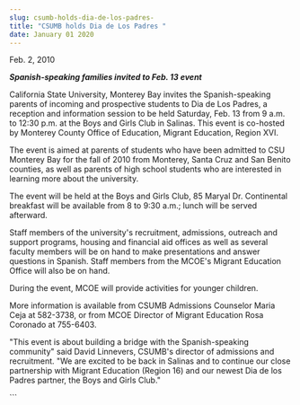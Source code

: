 ```yaml
---
slug: csumb-holds-dia-de-los-padres-
title: "CSUMB holds Dia de Los Padres "
date: January 01 2020
---
```


 
<p>Feb. 2, 2010</p>
<p>
  <strong><em>Spanish-speaking families invited to Feb. 13 event</em></strong>
</p>
<p>
  California State University, Monterey Bay invites the Spanish-speaking parents
  of incoming and prospective students to Dia de Los Padres, a reception and
  information session to be held Saturday, Feb. 13 from 9 a.m. to 12:30 p.m. at
  the Boys and Girls Club in Salinas. This event is co-hosted by Monterey County
  Office of Education, Migrant Education, Region XVI.
</p>
<p>
  The event is aimed at parents of students who have been admitted to CSU
  Monterey Bay for the fall of 2010 from Monterey, Santa Cruz and San Benito
  counties, as well as parents of high school students who are interested in
  learning more about the university.
</p>
<p>
  The event will be held at the Boys and Girls Club, 85 Maryal Dr. Continental
  breakfast will be available from 8 to 9:30 a.m.; lunch will be served
  afterward.
</p>
<p>
  Staff members of the university's recruitment, admissions, outreach and
  support programs, housing and financial aid offices as well as several faculty
  members will be on hand to make presentations and answer questions in Spanish.
  Staff members from the MCOE's Migrant Education Office will also be on hand.
</p>
<p>During the event, MCOE will provide activities for younger children.</p>
<p>
  More information is available from CSUMB Admissions Counselor Maria Ceja at
  582-3738, or from MCOE Director of Migrant Education Rosa Coronado at
  755-6403.
</p>
<p>
  "This event is about building a bridge with the Spanish-speaking community"
  said David Linnevers, CSUMB's director of admissions and recruitment. "We are
  excited to be back in Salinas and to continue our close partnership with
  Migrant Education (Region 16) and our newest Dia de los Padres partner, the
  Boys and Girls Club."
</p>
<p></p>
<p></p>
```
